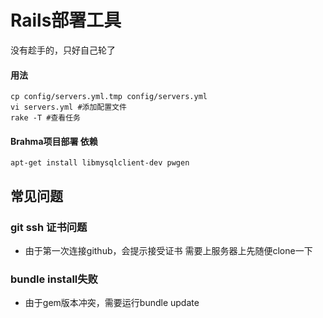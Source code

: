 Rails部署工具
======

没有趁手的，只好自己轮了

#### 用法
    cp config/servers.yml.tmp config/servers.yml
    vi servers.yml #添加配置文件
    rake -T #查看任务

#### Brahma项目部署 依赖
    apt-get install libmysqlclient-dev pwgen

## 常见问题

### git ssh 证书问题
 * 由于第一次连接github，会提示接受证书 需要上服务器上先随便clone一下

### bundle install失败
 * 由于gem版本冲突，需要运行bundle update

